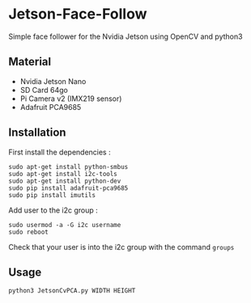 # Jetson-Face-Follow
Simple face follower for the Nvidia Jetson using OpenCV and python3

## Material 

* Nvidia Jetson Nano 
* SD Card 64go 
* Pi Camera v2 (IMX219 sensor)
* Adafruit PCA9685


## Installation

First install the dependencies : 
```
sudo apt-get install python-smbus
sudo apt-get install i2c-tools
sudo apt-get install python-dev
sudo pip install adafruit-pca9685
sudo pip install imutils

```
Add user to the i2c group : 

```
sudo usermod -a -G i2c username
sudo reboot

```

Check that your user is into the i2c group with the command `groups`


## Usage 
```
python3 JetsonCvPCA.py WIDTH HEIGHT 

```
